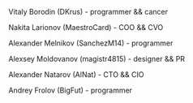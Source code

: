Vitaly Borodin (DKrus) - programmer && cancer

Nakita Larionov (MaestroCard) - COO && CVO

Alexander Melnikov (SanchezM14) - programmer

Alexsey Moldovanov (magistr4815) - designer && PR

Alexander Natarov (AlNat) - CTO && CIO

Andrey Frolov (BigFut) - programmer
